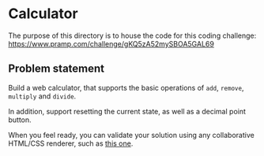 # Calculator

The purpose of this directory is to house the code for this coding challenge: https://www.pramp.com/challenge/gKQ5zA52mySBOA5GAL69

## Problem statement

Build a web calculator, that supports the basic operations of `add`, `remove`, `multiply` and `divide`.

In addition, support resetting the current state, as well as a decimal point button.

When you feel ready, you can validate your solution using any collaborative HTML/CSS renderer, such as [this one](https://codepen.io/pen/?editors=1000).